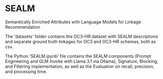 # SEALM
Semantically Enriched Attributes with Language Models for Linkage Recommendation

The 'datasets' folder contains the OC3-HR dataset with SEALM descriptions and separate ground truth linkages for OC3 and OC3-HR schemas, both as csv.

The Python 'SEALM.ipynb' file contains the SEALM components (Prompt Engineering and GLM Invoke with Llama 3.1 via Ollama), Signature, Blocking, and Filtering implementation, as well as the Evaluation on recall, precision, and processing time.
